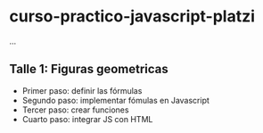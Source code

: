 # curso-practico-javascript-platzi

... 

## Talle 1: Figuras geometricas

- Primer paso: definir las fórmulas
- Segundo paso: implementar fómulas en Javascript
- Tercer paso: crear funciones
- Cuarto paso: integrar JS con HTML